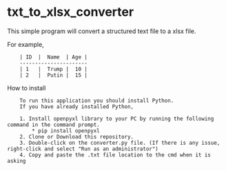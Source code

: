 # txt_to_xlsx_converter
This simple program will convert a structured text file to a xlsx file. 

For example,

        | ID  |  Name  | Age |
        ----------------------
        | 1   |  Trump |  10 |
        | 2   |  Putin |  15 |

How to install

        To run this application you should install Python.
        If you have already installed Python,
        
        1. Install openpyxl library to your PC by running the following command in the command prompt.
            * pip install openpyxl
        2. Clone or Download this repository.
        3. Double-click on the converter.py file. (If there is any issue, right-click and select "Run as an administrator")
        4. Copy and paste the .txt file location to the cmd when it is asking
